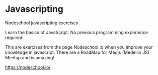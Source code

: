 # Javascripting
Nodeschool javascripting exercises

Learn the basics of JavaScript. No previous programming experience required.

This are exercises from the page Nodeschool.io when you improve your knowledge in javascript.
There are a RoadMap for Medjs (Medellin JS) Meetup and is amazing!

https://nodeschool.io/

